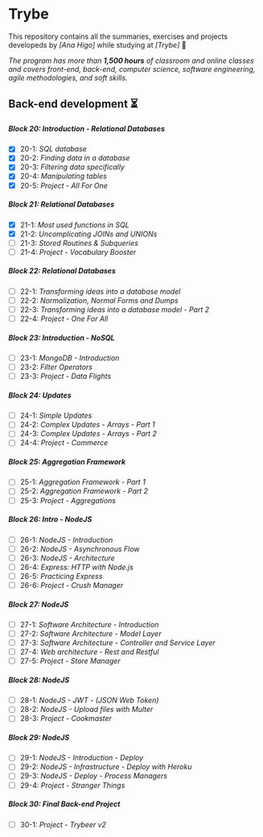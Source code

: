 # Trybe

This repository contains all the summaries, exercises and projects developeds by *[Ana Higo]* while studying at *[Trybe]* :rocket:

*The program has more than **1,500 hours** of classroom and online classes and covers front-end, back-end, computer science, software engineering, agile methodologies, and soft skills.*

## Back-end development :hourglass_flowing_sand:
##### Block 20: Introduction - Relational Databases
- [x] 20-1: *SQL database*
- [x] 20-2: *Finding data in a database*
- [x] 20-3: *Filtering data specifically*
- [x] 20-4: *Manipulating tables*
- [x] 20-5: *Project - All For One*
##### Block 21: Relational Databases
- [x] 21-1: *Most used functions in SQL*
- [x] 21-2: *Uncomplicating JOINs and UNIONs*
- [ ] 21-3: *Stored Routines & Subqueries*
- [ ] 21-4: *Project - Vocabulary Booster*
##### Block 22: Relational Databases
- [ ] 22-1: *Transforming ideas into a database model*
- [ ] 22-2: *Normalization, Normal Forms and Dumps*
- [ ] 22-3: *Transforming ideas into a database model - Part 2*
- [ ] 22-4: *Project - One For All*
##### Block 23: Introduction - NoSQL
- [ ] 23-1: *MongoDB - Introduction*
- [ ] 23-2: *Filter Operators*
- [ ] 23-3: *Project - Data Flights*
##### Block 24: Updates
- [ ] 24-1: *Simple Updates*
- [ ] 24-2: *Complex Updates - Arrays - Part 1*
- [ ] 24-3: *Complex Updates - Arrays - Part 2*
- [ ] 24-4: *Project - Commerce*
##### Block 25: Aggregation Framework
- [ ] 25-1: *Aggregation Framework - Part 1*
- [ ] 25-2: *Aggregation Framework - Part 2*
- [ ] 25-3: *Project - Aggregations*
##### Block 26: Intro - NodeJS
- [ ] 26-1: *NodeJS - Introduction*
- [ ] 26-2: *NodeJS - Asynchronous Flow*
- [ ] 26-3: *NodeJS - Architecture*
- [ ] 26-4: *Express: HTTP with Node.js*
- [ ] 26-5: *Practicing Express*
- [ ] 26-6: *Project - Crush Manager*
##### Block 27: NodeJS
- [ ] 27-1: *Software Architecture - Introduction*
- [ ] 27-2: *Software Architecture - Model Layer*
- [ ] 27-3: *Software Architecture - Controller and Service Layer*
- [ ] 27-4: *Web architecture - Rest and Restful*
- [ ] 27-5: *Project - Store Manager*
##### Block 28: NodeJS
- [ ] 28-1: *NodeJS - JWT - (JSON Web Token)*
- [ ] 28-2: *NodeJS - Upload files with Multer*
- [ ] 28-3: *Project - Cookmaster*
##### Block 29: NodeJS
- [ ] 29-1: *NodeJS - Introduction - Deploy*
- [ ] 29-2: *NodeJS - Infrastructure - Deploy with Heroku*
- [ ] 29-3: *NodeJS - Deploy - Process Managers*
- [ ] 29-4: *Project - Stranger Things*
##### Block 30: Final Back-end Project
- [ ] 30-1: *Project - Trybeer v2*